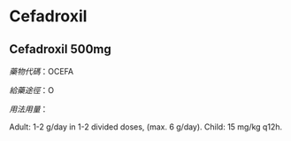 # Cefadroxil

## Cefadroxil 500mg

_藥物代碼_：OCEFA

_給藥途徑_：O

_用法用量_：

Adult: 1-2 g/day in 1-2 divided doses, \(max. 6 g/day\). Child: 15 mg/kg q12h.

